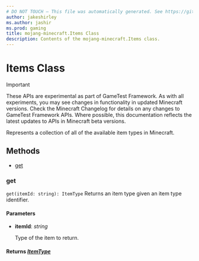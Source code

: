 ```yaml
---
# DO NOT TOUCH — This file was automatically generated. See https://github.com/Mojang/MinecraftApiDocsGenerator to modify descriptions, examples, etc.
author: jakeshirley
ms.author: jashir
ms.prod: gaming
title: mojang-minecraft.Items Class
description: Contents of the mojang-minecraft.Items class.
---
```

# Items Class
>[!IMPORTANT]
>These APIs are experimental as part of GameTest Framework. As with all experiments, you may see changes in functionality in updated Minecraft versions. Check the Minecraft Changelog for details on any changes to GameTest Framework APIs. Where possible, this documentation reflects the latest updates to APIs in Minecraft beta versions.

Represents a collection of all of the available item types in Minecraft.

## Methods
- [get](#get)

### **get**
`
get(itemId: string): ItemType
`
Returns an item type given an item type identifier.

#### **Parameters**
- **itemId**: *string*
  
  Type of the item to return.

#### **Returns** [*ItemType*](ItemType.md)
